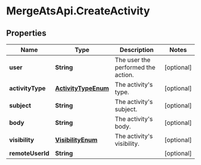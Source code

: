 # MergeAtsApi.CreateActivity

## Properties

Name | Type | Description | Notes
------------ | ------------- | ------------- | -------------
**user** | **String** | The user the performed the action. | [optional] 
**activityType** | [**ActivityTypeEnum**](ActivityTypeEnum.md) | The activity&#39;s type. | [optional] 
**subject** | **String** | The activity&#39;s subject. | [optional] 
**body** | **String** | The activity&#39;s body. | [optional] 
**visibility** | [**VisibilityEnum**](VisibilityEnum.md) | The activity&#39;s visibility. | [optional] 
**remoteUserId** | **String** |  | [optional] 


